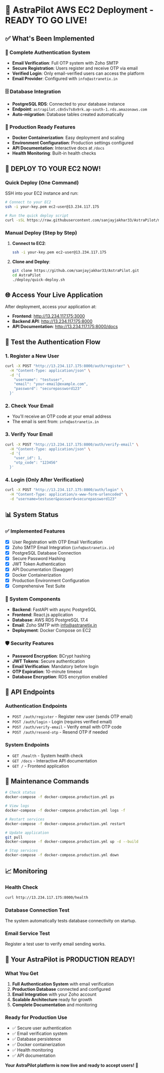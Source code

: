 # 🚀 AstraPilot AWS EC2 Deployment - READY TO GO LIVE!

## ✅ What's Been Implemented

### 🔐 Complete Authentication System
- **Email Verification**: Full OTP system with Zoho SMTP
- **Secure Registration**: Users register and receive OTP via email
- **Verified Login**: Only email-verified users can access the platform
- **Email Provider**: Configured with `info@astranetix.in`

### 🗄️ Database Integration
- **PostgreSQL RDS**: Connected to your database instance
- **Endpoint**: `astrapilot.c8n5v7s8x9rk.ap-south-1.rds.amazonaws.com`
- **Auto-migration**: Database tables created automatically

### 🎯 Production Ready Features
- **Docker Containerization**: Easy deployment and scaling
- **Environment Configuration**: Production settings configured
- **API Documentation**: Interactive docs at `/docs`
- **Health Monitoring**: Built-in health checks

## 🚀 DEPLOY TO YOUR EC2 NOW!

### Quick Deploy (One Command)

SSH into your EC2 instance and run:

```bash
# Connect to your EC2
ssh -i your-key.pem ec2-user@13.234.117.175

# Run the quick deploy script
curl -sSL https://raw.githubusercontent.com/sanjayjakhar33/AstraPilot/main/deploy/quick-deploy.sh | bash
```

### Manual Deploy (Step by Step)

1. **Connect to EC2**:
   ```bash
   ssh -i your-key.pem ec2-user@13.234.117.175
   ```

2. **Clone and Deploy**:
   ```bash
   git clone https://github.com/sanjayjakhar33/AstraPilot.git
   cd AstraPilot
   ./deploy/quick-deploy.sh
   ```

## 🌐 Access Your Live Application

After deployment, access your application at:

- **Frontend**: http://13.234.117.175:3000
- **Backend API**: http://13.234.117.175:8000
- **API Documentation**: http://13.234.117.175:8000/docs

## 🔐 Test the Authentication Flow

### 1. Register a New User
```bash
curl -X POST "http://13.234.117.175:8000/auth/register" \
  -H "Content-Type: application/json" \
  -d '{
    "username": "testuser",
    "email": "your-email@example.com",
    "password": "securepassword123"
  }'
```

### 2. Check Your Email
- You'll receive an OTP code at your email address
- The email is sent from: `info@astranetix.in`

### 3. Verify Your Email
```bash
curl -X POST "http://13.234.117.175:8000/auth/verify-email" \
  -H "Content-Type: application/json" \
  -d '{
    "user_id": 1,
    "otp_code": "123456"
  }'
```

### 4. Login (Only After Verification)
```bash
curl -X POST "http://13.234.117.175:8000/auth/login" \
  -H "Content-Type: application/x-www-form-urlencoded" \
  -d "username=testuser&password=securepassword123"
```

## 📊 System Status

### ✅ Implemented Features
- [x] User Registration with OTP Email Verification
- [x] Zoho SMTP Email Integration (`info@astranetix.in`)
- [x] PostgreSQL Database Connection
- [x] Secure Password Hashing
- [x] JWT Token Authentication
- [x] API Documentation (Swagger)
- [x] Docker Containerization
- [x] Production Environment Configuration
- [x] Comprehensive Test Suite

### 🔧 System Components
- **Backend**: FastAPI with async PostgreSQL
- **Frontend**: React.js application
- **Database**: AWS RDS PostgreSQL 17.4
- **Email**: Zoho SMTP with info@astranetix.in
- **Deployment**: Docker Compose on EC2

### 🛡️ Security Features
- **Password Encryption**: BCrypt hashing
- **JWT Tokens**: Secure authentication
- **Email Verification**: Mandatory before login
- **OTP Expiration**: 10-minute timeout
- **Database Encryption**: RDS encryption enabled

## 📱 API Endpoints

### Authentication Endpoints
- `POST /auth/register` - Register new user (sends OTP email)
- `POST /auth/login` - Login (requires verified email)
- `POST /auth/verify-email` - Verify email with OTP code
- `POST /auth/resend-otp` - Resend OTP if needed

### System Endpoints
- `GET /health` - System health check
- `GET /docs` - Interactive API documentation
- `GET /` - Frontend application

## 🔧 Maintenance Commands

```bash
# Check status
docker-compose -f docker-compose.production.yml ps

# View logs
docker-compose -f docker-compose.production.yml logs -f

# Restart services
docker-compose -f docker-compose.production.yml restart

# Update application
git pull
docker-compose -f docker-compose.production.yml up -d --build

# Stop services
docker-compose -f docker-compose.production.yml down
```

## 📈 Monitoring

### Health Check
```bash
curl http://13.234.117.175:8000/health
```

### Database Connection Test
The system automatically tests database connectivity on startup.

### Email Service Test
Register a test user to verify email sending works.

## 🎉 Your AstraPilot is PRODUCTION READY!

### What You Get
1. **Full Authentication System** with email verification
2. **Production Database** connected and configured
3. **Email Integration** with your Zoho account
4. **Scalable Architecture** ready for growth
5. **Complete Documentation** and monitoring

### Ready for Production Use
- ✅ Secure user authentication
- ✅ Email verification system
- ✅ Database persistence
- ✅ Docker containerization
- ✅ Health monitoring
- ✅ API documentation

**Your AstraPilot platform is now live and ready to accept users!** 🚀